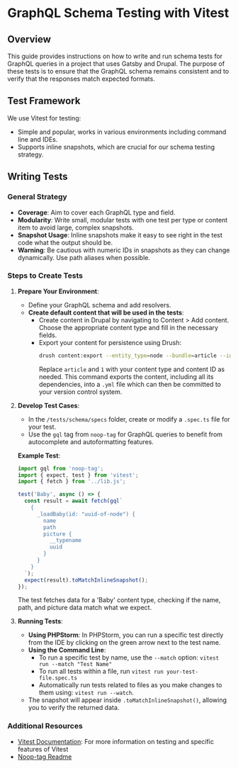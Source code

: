 # GraphQL Schema Testing with Vitest

## Overview

This guide provides instructions on how to write and run schema tests for
GraphQL queries in a project that uses Gatsby and Drupal. The purpose of these
tests is to ensure that the GraphQL schema remains consistent and to verify that
the responses match expected formats.

## Test Framework

We use Vitest for testing:

- Simple and popular, works in various environments including command line and
  IDEs.
- Supports inline snapshots, which are crucial for our schema testing strategy.

## Writing Tests

### General Strategy

- **Coverage**: Aim to cover each GraphQL type and field.
- **Modularity**: Write small, modular tests with one test per type or content
  item to avoid large, complex snapshots.
- **Snapshot Usage**: Inline snapshots make it easy to see right in the test
  code what the output should be.
- **Warning**: Be cautious with numeric IDs in snapshots as they can change
  dynamically. Use path aliases when possible.

### Steps to Create Tests

1. **Prepare Your Environment**:

   - Define your GraphQL schema and add resolvers.
   - **Create default content that will be used in the tests**:
     - Create content in Drupal by navigating to Content > Add content. Choose
       the appropriate content type and fill in the necessary fields.
     - Export your content for persistence using Drush:
       ```bash
       drush content:export --entity_type=node --bundle=article --id=1
       ```
       Replace `article` and `1` with your content type and content ID as
       needed. This command exports the content, including all its dependencies,
       into a `.yml` file which can then be committed to your version control
       system.

2. **Develop Test Cases**:

   - In the `/tests/schema/specs` folder, create or modify a `.spec.ts` file for
     your test.
   - Use the `gql` tag from `noop-tag` for GraphQL queries to benefit from
     autocomplete and autoformatting features.

   **Example Test**:

   ```typescript
   import gql from 'noop-tag';
   import { expect, test } from 'vitest';
   import { fetch } from '../lib.js';

   test('Baby', async () => {
     const result = await fetch(gql`
       {
         _loadBaby(id: "uuid-of-node") {
           name
           path
           picture {
             __typename
             uuid
           }
         }
       }
     `);
     expect(result).toMatchInlineSnapshot();
   });
   ```

   The test fetches data for a 'Baby' content type, checking if the name, path,
   and picture data match what we expect.

3. **Running Tests**:

   - **Using PHPStorm**: In PHPStorm, you can run a specific test directly from
     the IDE by clicking on the green arrow next to the test name.
   - **Using the Command Line**:
     - To run a specific test by name, use the `--match` option:
       `vitest run --match "Test Name"`
     - To run all tests within a file, run `vitest run your-test-file.spec.ts`
     - Automatically run tests related to files as you make changes to them
       using: `vitest run --watch`.
   - The snapshot will appear inside `.toMatchInlineSnapshot()`, allowing you to
     verify the returned data.

### Additional Resources

- [Vitest Documentation](https://vitest.dev/docs/): For more information on
  testing and specific features of Vitest
- [Noop-tag Readme](https://www.npmjs.com/package/noop-tag)
